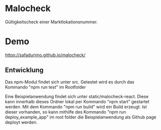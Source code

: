 # Malocheck

Gültigkeitscheck einer Marktlokationsnummer.

# Demo
https://safadurimo.github.io/malocheck/

## Entwicklung
Das npm-Modul findet sich unter src.
Getestet wird es durch das Kommando "npm run test" im Rootfolder

Eine Beispielanwendung findet sich unter static/malocheck-react. Diese kann innerhalb dieses Ordner lokal per Kommando "npm start" gestartet werden. Mit dem Kommando "npm run build" wird ein Build erzeugt. Ist dieser vorhanden, so kann mithilfe des Kommando "npm run deploy_example_app" im root folder die Beispielanwendung als Github page deployt werden.